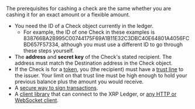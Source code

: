 The prerequisites for cashing a check are the same whether you are cashing it for an exact amount or a flexible amount.

- You need the ID of a Check object currently in the ledger.
    - For example, the ID of one Check in these examples is <span class="code-snippet">838766BA2B995C00744175F69A1B11E32C3DBC40E64801A4056FCBD657F57334</span>, although you must use a different ID to go through these steps yourself.
- The **address** and **secret key** of the Check's stated recipient. The address must match the <span class="code-snippet">Destination</span> address in the Check object.
- If the Check is for a [token](tokens.html), you (the recipient) must have a [trust line](trust-lines-and-issuing.html) to the issuer. Your limit on that trust line must be high enough to hold your previous balance plus the amount you would receive.
- A [secure way to sign transactions](set-up-secure-signing.html).
- A [client library](client-libraries.html) that can connect to the XRP Ledger, or [any HTTP or WebSocket client](get-started-using-http-websocket-apis.html).

